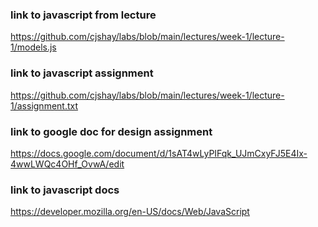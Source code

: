 ### link to javascript from lecture

https://github.com/cjshay/labs/blob/main/lectures/week-1/lecture-1/models.js

### link to javascript assignment

https://github.com/cjshay/labs/blob/main/lectures/week-1/lecture-1/assignment.txt

### link to google doc for design assignment

https://docs.google.com/document/d/1sAT4wLyPIFqk_UJmCxyFJ5E4Ix-4wwLWQc4OHf_OvwA/edit


### link to javascript docs


https://developer.mozilla.org/en-US/docs/Web/JavaScript